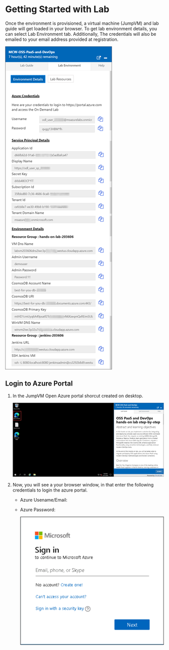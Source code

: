 # Getting Started with Lab

Once the environment is provisioned, a virtual machine (JumpVM) and lab guide will get loaded in your browser. To get lab environment details, you can select Lab Environment tab. Additionally, The credentials will also be emailed to your email address provided at registration.

 ![environment page.](media/environment.png "Envirnment page")
 
## Login to Azure Portal
1. In the JumpVM Open Azure portal shorcut created on desktop.

   ![azure portal.](media/azureportal.png "Azure portal")
 
1. Now, you will see a your browser window, in that enter the following credentials to login the azure portal.

   * Azure Usename/Email: <inject key="AzureAdUserEmail"></inject>
   * Azure Password: <inject key="AzureAdUserPassword"></inject>

     ![login.](media/loginvm.png "login")

